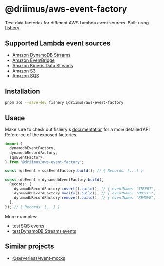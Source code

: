 # @driimus/aws-event-factory

Test data factories for different AWS Lambda event sources. Built using [fishery](https://github.com/thoughtbot/fishery).

## Supported Lambda event sources

- [Amazon DynamoDB Streams](https://docs.aws.amazon.com/amazondynamodb/latest/developerguide/Streams.Lambda.html)
- [Amazon EventBridge](https://aws.amazon.com/eventbridge/)
- [Amazon Kinesis Data Streams](https://aws.amazon.com/kinesis/data-streams/)
- [Amazon S3](https://aws.amazon.com/s3/)
- [Amazon SQS](https://aws.amazon.com/sqs/)

## Installation

```sh
pnpm add --save-dev fishery @driimus/aws-event-factory
```

## Usage

Make sure to check out fishery's [documentation](https://github.com/thoughtbot/fishery#documentation) for a more detailed API Reference of the exposed factories.

```ts
import {
  dynamodbEventFactory,
  dynamodbRecordFactory,
  sqsEventFactory,
} from '@driimus/aws-event-factory';

const sqsEvent = sqsEventFactory.build(); // { Records: [...] }

const ddbEvent = dynamodbEventFactory.build({
  Records: [
    dynamodbRecordFactory.insert().build(), // { eventName: 'INSERT', ...}
    dynamodbRecordFactory.modify().build(), // { eventName: 'MODIFY', ...}
    dynamodbRecordFactory.remove().build(), // { eventName: 'REMOVE', ...}
  ],
}); // { Records: [...] }
```

More examples:

- [test SQS events](../sqs-permanent-failure-dlq/tests/index.test.ts)
- [test DynamoDB Streams events](../lambda-batch-processor/tests/dynamodb.test.ts)

## Similar projects

- [@serverless/event-mocks](https://github.com/serverless/event-mocks)
